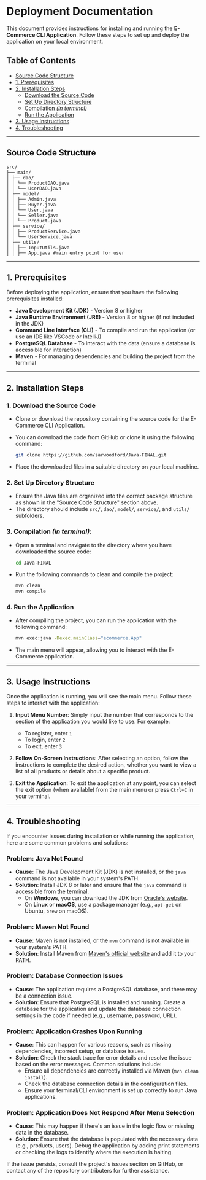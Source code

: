 # Deployment Documentation

This document provides instructions for installing and running the **E-Commerce CLI Application**. Follow these steps to set up and deploy the application on your local environment.

## Table of Contents

- [Source Code Structure](#source-code-structure)
- [1. Prerequisites](#1-prerequisites)
- [2. Installation Steps](#2-installation-steps)
  - [Download the Source Code](#download-the-source-code)
  - [Set Up Directory Structure](#set-up-directory-structure)
  - [Compilation _(in terminal)_](#compilation-in-terminal)
  - [Run the Application](#run-the-application)
- [3. Usage Instructions](#3-usage-instructions)
- [4. Troubleshooting](#4-troubleshooting)

---

## Source Code Structure
```
src/
├── main/
│ ├── dao/
│ │ └── ProductDAO.java
│ │ └── UserDAO.java
│ ├── model/
│ │ ├── Admin.java
│ │ ├── Buyer.java
│ │ └── User.java
│ │ └── Seller.java
│ │ └── Product.java
│ ├── service/
│ │ ├── ProductService.java
│ │ └── UserService.java
│ ├── utils/
│ │ ├── InputUtils.java 
│ │ ├── App.java #main entry point for user 
```

---

## 1. Prerequisites

Before deploying the application, ensure that you have the following prerequisites installed:

- **Java Development Kit (JDK)** - Version 8 or higher
- **Java Runtime Environment (JRE)** - Version 8 or higher (if not included in the JDK)
- **Command Line Interface (CLI)** - To compile and run the application (or use an IDE like VSCode or IntelliJ)
- **PostgreSQL Database** - To interact with the data (ensure a database is accessible for interaction)
- **Maven** - For managing dependencies and building the project from the terminal

---

## 2. Installation Steps

### 1. Download the Source Code
   - Clone or download the repository containing the source code for the E-Commerce CLI Application.
   - You can download the code from GitHub or clone it using the following command:
     ```bash
     git clone https://github.com/sarwoodford/Java-FINAL.git
     ```

   - Place the downloaded files in a suitable directory on your local machine.

### 2. Set Up Directory Structure
   - Ensure the Java files are organized into the correct package structure as shown in the "Source Code Structure" section above.
   - The directory should include `src/`, `dao/`, `model/`, `service/`, and `utils/` subfolders.

### 3. Compilation _(in terminal)_:
   - Open a terminal and navigate to the directory where you have downloaded the source code:
     ```bash
     cd Java-FINAL
     ```

   - Run the following commands to clean and compile the project:
     ```bash
     mvn clean
     mvn compile
     ```

### 4. Run the Application
   - After compiling the project, you can run the application with the following command:
     ```bash
     mvn exec:java -Dexec.mainClass="ecommerce.App"
     ```

   - The main menu will appear, allowing you to interact with the E-Commerce application.

---

## 3. Usage Instructions

Once the application is running, you will see the main menu. Follow these steps to interact with the application:

1. **Input Menu Number**: Simply input the number that corresponds to the section of the application you would like to use. For example:
   - To register, enter `1`
   - To login, enter `2`
   - To exit, enter `3`

2. **Follow On-Screen Instructions**: After selecting an option, follow the instructions to complete the desired action, whether you want to view a list of all products or details about a specific product.

3. **Exit the Application**: To exit the application at any point, you can select the exit option (when available) from the main menu or press `Ctrl+C` in your terminal.

---

## 4. Troubleshooting

If you encounter issues during installation or while running the application, here are some common problems and solutions:

### **Problem: Java Not Found**
   - **Cause**: The Java Development Kit (JDK) is not installed, or the `java` command is not available in your system's PATH.
   - **Solution**: Install JDK 8 or later and ensure that the `java` command is accessible from the terminal.
     - On **Windows**, you can download the JDK from [Oracle's website](https://www.oracle.com/java/technologies/javase-jdk8-downloads.html).
     - On **Linux** or **macOS**, use a package manager (e.g., `apt-get` on Ubuntu, `brew` on macOS).

### **Problem: Maven Not Found**
   - **Cause**: Maven is not installed, or the `mvn` command is not available in your system's PATH.
   - **Solution**: Install Maven from [Maven's official website](https://maven.apache.org/install.html) and add it to your PATH.

### **Problem: Database Connection Issues**
   - **Cause**: The application requires a PostgreSQL database, and there may be a connection issue.
   - **Solution**: Ensure that PostgreSQL is installed and running. Create a database for the application and update the database connection settings in the code if needed (e.g., username, password, URL).

### **Problem: Application Crashes Upon Running**
   - **Cause**: This can happen for various reasons, such as missing dependencies, incorrect setup, or database issues.
   - **Solution**: Check the stack trace for error details and resolve the issue based on the error messages. Common solutions include:
     - Ensure all dependencies are correctly installed via Maven (`mvn clean install`).
     - Check the database connection details in the configuration files.
     - Ensure your terminal/CLI environment is set up correctly to run Java applications.

### **Problem: Application Does Not Respond After Menu Selection**
   - **Cause**: This may happen if there's an issue in the logic flow or missing data in the database.
   - **Solution**: Ensure that the database is populated with the necessary data (e.g., products, users). Debug the application by adding print statements or checking the logs to identify where the execution is halting.

If the issue persists, consult the project's issues section on GitHub, or contact any of the repository contributers for further assistance.
